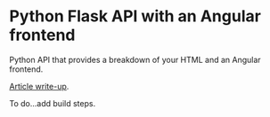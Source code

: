 # Python Flask API with an Angular frontend

Python API that provides a breakdown of your HTML and an Angular frontend.

[Article write-up](https://paulpopus.dev/projects/python-html-breakdown-api).


To do...add build steps.
